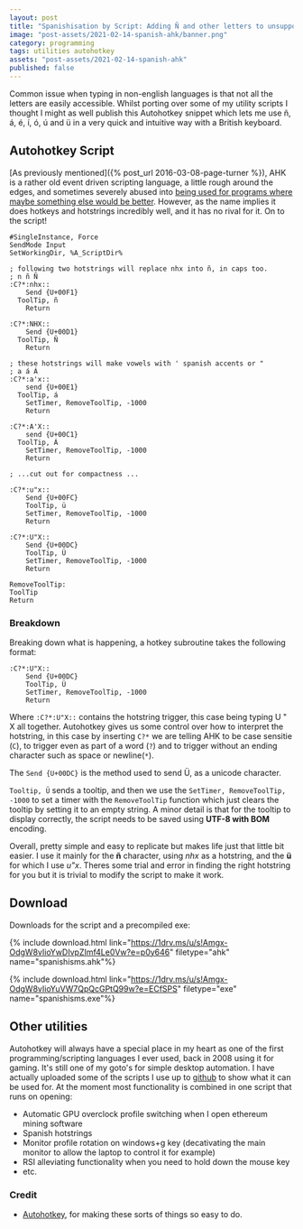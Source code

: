 ```yaml
---
layout: post
title: "Spanishisation by Script: Adding Ñ and other letters to unsupported keyboards"
image: "post-assets/2021-02-14-spanish-ahk/banner.png"
category: programming
tags: utilities autohotkey
assets: "post-assets/2021-02-14-spanish-ahk"
published: false
---
```


Common issue when typing in non-english languages is that not all the letters are easily accessible. Whilst porting over some of my utility scripts I thought I might as well publish this Autohotkey snippet which lets me use ñ, á, é, í, ó, ú and ü in a very quick and intuitive way with a British keyboard.

## Autohotkey Script
[As previously mentioned]({% post_url 2016-03-08-page-turner %}), AHK is a rather old event driven scripting language, a little rough around the edges, and sometimes severely abused into [being used for programs where maybe something else would be better](https://www.autohotkey.com/boards/viewtopic.php?t=1694). However, as the name implies it does hotkeys and hotstrings incredibly well, and it has no rival for it. On to the script!

```
#SingleInstance, Force
SendMode Input
SetWorkingDir, %A_ScriptDir%

; following two hotstrings will replace nhx into ñ, in caps too.
; n ñ Ñ
:C?*:nhx::
	Send {U+00F1}
  ToolTip, ñ
	Return

:C?*:NHX::
	Send {U+00D1}
  ToolTip, Ñ
	Return

; these hotstrings will make vowels with ' spanish accents or "
; a á Á
:C?*:a'x::
	send {U+00E1}
  ToolTip, á
	SetTimer, RemoveToolTip, -1000
	Return

:C?*:A'X::
	send {U+00C1}
  ToolTip, Á
	SetTimer, RemoveToolTip, -1000
	Return

; ...cut out for compactness ...

:C?*:u"x::
	Send {U+00FC}
    ToolTip, ü
	SetTimer, RemoveToolTip, -1000
	Return

:C?*:U"X::
	Send {U+00DC}
    ToolTip, Ü
	SetTimer, RemoveToolTip, -1000
	Return

RemoveToolTip:
ToolTip
Return
```

### Breakdown
Breaking down what is happening, a hotkey subroutine takes the following format:

```
:C?*:U"X::
	Send {U+00DC}
    ToolTip, Ü
	SetTimer, RemoveToolTip, -1000
	Return
```

Where `:C?*:U"X::` contains the hotstring trigger, this case being typing U " X all together.
Autohotkey gives us some control over how to interpret the hotstring, in this case by inserting `C?*` we are telling AHK to be case sensitie (`C`), to trigger even as part of a word (`?`) and to trigger without an ending character such as space or newline(`*`).

The `Send {U+00DC}` is the method used to send Ü, as a unicode character.

`Tooltip, Ü` sends a tooltip, and then we use the `SetTimer, RemoveToolTip, -1000` to set a timer with the `RemoveToolTip` function which just clears the tooltip by setting it to an empty string. A minor detail is that for the tooltip to display correctly, the script needs to be saved using __UTF-8 with BOM__ encoding.

Overall, pretty simple and easy to replicate but makes life just that little bit easier. I use it mainly for the __ñ__ character, using _nhx_ as a hotstring, and the __ü__ for which I use _u"x_. Theres some trial and error in finding the right hotstring for you but it is trivial to modify the script to make it work.

## Download
Downloads for the script and a precompiled exe:

{% include download.html link="https://1drv.ms/u/s!Amgx-OdgW8vIioYwDIvpZImf4Le0Vw?e=p0y646" filetype="ahk" name="spanishisms.ahk"%}

{% include download.html link="https://1drv.ms/u/s!Amgx-OdgW8vIioYuVW7QpQcGPtQ99w?e=ECfSPS" filetype="exe" name="spanishisms.exe"%}


## Other utilities
Autohotkey will always have a special place in my heart as one of the first programming/scripting languages I ever used, back in 2008 using it for gaming. It's still one of my goto's for simple desktop automation. I have actually uploaded some of the scripts I use up to [github](https://github.com/Pandalism/autohotkey-scripts) to show what it can be used for. At the moment most functionality is combined in one script that runs on opening:
- Automatic GPU overclock profile switching when I open ethereum mining software
- Spanish hotstrings
- Monitor profile rotation on windows+g key (decativating the main monitor to allow the laptop to control it for example)
- RSI alleviating functionality when you need to hold down the mouse key
- etc.

### Credit
- [Autohotkey](https://www.autohotkey.com/), for making these sorts of things so easy to do.
